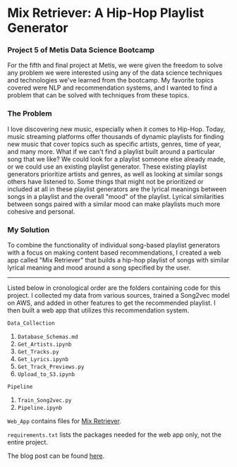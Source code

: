 # Mix Retriever: A Hip-Hop Playlist Generator   
### Project 5 of Metis Data Science Bootcamp 

For the fifth and final project at Metis, we were given the freedom to solve any problem we were interested using any of the data science techniques and technologies we've learned from the bootcamp. My favorite topics covered were NLP and recommendation systems, and I wanted to find a problem that can be solved with techniques from these topics.  

### The Problem  

I love discovering new music, especially when it comes to Hip-Hop. Today, music streaming platforms offer thousands of dynamic playlists for finding new music that cover topics such as specific artists, genres, time of year, and many more. What if we can't find a playlist built around a particular song that we like? We could look for a playlist someone else already made, or we could use an existing playlist generator. These existing playlist generators prioritize artists and genres, as well as looking at similar songs others have listened to. Some things that might not be prioritized or included at all in these playlist generators are the lyrical meanings between songs in a playlist and the overall "mood" of the playlist. Lyrical similarities between songs paired with a similar mood can make playlists much more cohesive and personal.  

### My Solution  

To combine the functionality of individual song-based playlist generators with a focus on making content based recommendations, I created a web app called "Mix Retriever" that builds a hip-hop playlist of songs with similar lyrical meaning and mood around a song specified by the user.

---  

Listed below in cronological order are the folders containing code for this project. I collected my data from various sources, trained a Song2vec model on AWS, and added in other features to get the recommended playlist. I then built a web app that utilizes this recommendation system.  

`Data_Collection`  

  1. `Database_Schemas.md`  
  2. `Get_Artists.ipynb`  
  3. `Get_Tracks.py`  
  4. `Get_Lyrics.ipynb`  
  5. `Get_Track_Previews.py`  
  6. `Upload_to_S3.ipynb`  


`Pipeline`  

  1. `Train_Song2vec.py`  
  2. `Pipeline.ipynb`  


`Web_App` contains files for [Mix Retriever](http://www.mixretriever.com/).  

`requirements.txt` lists the packages needed for the web app only, not the entire project.  

The blog post can be found [here](https://zachheick.github.io/2017/12/12/Mix-Retriever/).
